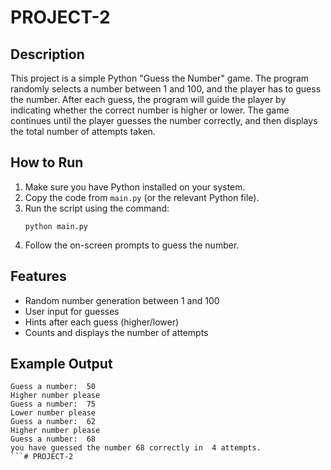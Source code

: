 # PROJECT-2

## Description

This project is a simple Python "Guess the Number" game. The program randomly selects a number between 1 and 100, and the player has to guess the number. After each guess, the program will guide the player by indicating whether the correct number is higher or lower. The game continues until the player guesses the number correctly, and then displays the total number of attempts taken.

## How to Run

1. Make sure you have Python installed on your system.
2. Copy the code from `main.py` (or the relevant Python file).
3. Run the script using the command:
   ```
   python main.py
   ```
4. Follow the on-screen prompts to guess the number.

## Features

- Random number generation between 1 and 100
- User input for guesses
- Hints after each guess (higher/lower)
- Counts and displays the number of attempts

## Example Output

```
Guess a number:  50
Higher number please
Guess a number:  75
Lower number please
Guess a number:  62
Higher number please
Guess a number:  68
you have guessed the number 68 correctly in  4 attempts.
```# PROJECT-2
